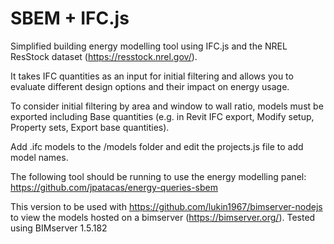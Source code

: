 # SBEM + IFC.js

Simplified building energy modelling tool using IFC.js and the NREL ResStock dataset (https://resstock.nrel.gov/).

It takes IFC quantities as an input for initial filtering and allows you to evaluate different design options and their impact on energy usage.

To consider initial filtering by area and window to wall ratio, models must be exported including Base quantities (e.g. in Revit IFC export, Modify setup, Property sets, Export base quantities). 

Add .ifc models to the /models folder and edit the projects.js file to add model names.

The following tool should be running to use the energy modelling panel: https://github.com/jpatacas/energy-queries-sbem

This version to be used with https://github.com/lukin1967/bimserver-nodejs to view the models hosted on a bimserver (https://bimserver.org/). Tested using BIMserver 1.5.182


